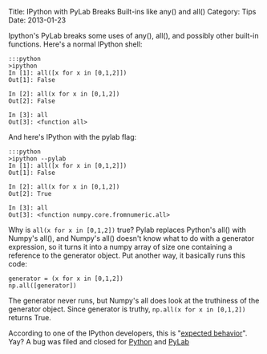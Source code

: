 Title: IPython with PyLab Breaks Built-ins like any() and all()
Category: Tips
Date: 2013-01-23

Ipython's PyLab breaks some uses of any(), all(), and possibly other built-in
functions.  Here's a normal IPython shell:

    :::python
    >ipython
    In [1]: all([x for x in [0,1,2]])
    Out[1]: False

    In [2]: all(x for x in [0,1,2])
    Out[2]: False

    In [3]: all
    Out[3]: <function all>

And here's IPython with the pylab flag:

    :::python
    >ipython --pylab
    In [1]: all([x for x in [0,1,2]])
    Out[1]: False

    In [2]: all(x for x in [0,1,2])
    Out[2]: True

    In [3]: all
    Out[3]: <function numpy.core.fromnumeric.all>

Why is `all(x for x in [0,1,2])` true? Pylab replaces Python's all() with Numpy's
all(), and Numpy's all() doesn't know what to do with a generator expression,
so it turns it into a numpy array of size one containing a reference to the
generator object. Put another way, it basically runs this code:

    generator = (x for x in [0,1,2])
    np.all([generator])

The generator never runs, but Numpy's all does look at the truthiness of the
generator object. Since generator is truthy, `np.all(x for x in [0,1,2])`
returns True.

According to one of the IPython developers, this is
"[expected behavior](https://github.com/ipython/ipython/issues/2598)". Yay?
A bug was filed and closed for [Python](http://bugs.python.org/issue11221) and
[PyLab](https://github.com/matplotlib/matplotlib/issues/194)
